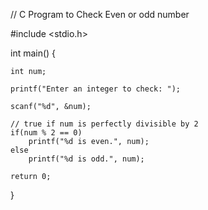 // C Program to Check Even or odd number

#include <stdio.h>

int main() {

    int num;

    printf("Enter an integer to check: ");

    scanf("%d", &num);

    // true if num is perfectly divisible by 2
    if(num % 2 == 0)
        printf("%d is even.", num);
    else
        printf("%d is odd.", num);
    
    return 0;
}





